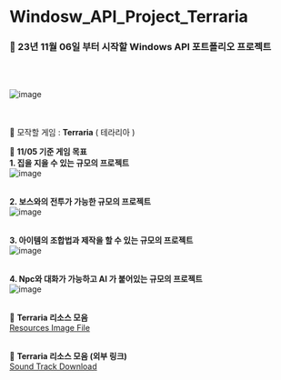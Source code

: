 # Windosw_API_Project_Terraria

### :mega: 23년 11월 06일 부터 시작할 Windows API 포트폴리오 프로젝트 <br>
<br>
<br>


![image](https://github.com/Gilssom/Windosw_API_Project_Terraria/assets/83547233/e075b526-d412-4524-ae55-16f6d6dcb2e4) <br>
<br>
<br>


:evergreen_tree: 모작할 게임 : **Terraria** ( 테라리아 )

:loudspeaker: **11/05 기준 게임 목표** <br>
**1. 집을 지을 수 있는 규모의 프로젝트** <br>
![image](https://github.com/Gilssom/Windosw_API_Project_Terraria/assets/83547233/f37ca9f5-14c4-4a63-b904-30225b62e614) <br>
<br>

**2. 보스와의 전투가 가능한 규모의 프로젝트** <br>
![image](https://github.com/Gilssom/Windosw_API_Project_Terraria/assets/83547233/c5a6c35a-63e9-4a71-bb2e-58d7ed6f0f57) <br>
<br>

**3. 아이템의 조합법과 제작을 할 수 있는 규모의 프로젝트** <br>
![image](https://github.com/Gilssom/Windosw_API_Project_Terraria/assets/83547233/a22ffdc4-60a5-4fd5-938a-0008c4c52a44) <br>
<br>

**4. Npc와 대화가 가능하고 AI 가 붙어있는 규모의 프로젝트** <br>
![image](https://github.com/Gilssom/Windosw_API_Project_Terraria/assets/83547233/1d2a975f-85eb-4baa-93a2-fe310f76e186) <br>
<br>


:bookmark_tabs: **Terraria 리소스 모음** <br>
[Resources Image File](https://github.com/Gilssom/Windosw_API_Project_Terraria/tree/main/Resources/Image) <br>
<br>

:bookmark_tabs: **Terraria 리소스 모음 (외부 링크)** <br> 
[Sound Track Download](https://downloads.khinsider.com/game-soundtracks/album/terraria-complete-soundtrack) <br>
